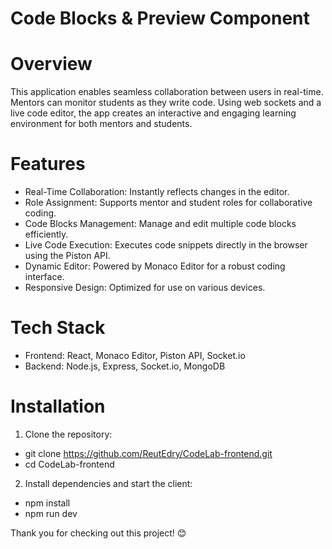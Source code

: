 # Code Blocks & Preview Component

 
 # Overview

This application enables seamless collaboration between users in real-time. Mentors can monitor students as they write code. Using web sockets and a live code editor, the app creates an interactive and engaging learning environment for both mentors and students.

 # Features

* Real-Time Collaboration: Instantly reflects changes in the editor.
* Role Assignment: Supports mentor and student roles for collaborative coding.
* Code Blocks Management: Manage and edit multiple code blocks efficiently.
* Live Code Execution: Executes code snippets directly in the browser using the Piston API.
* Dynamic Editor: Powered by Monaco Editor for a robust coding interface.
* Responsive Design: Optimized for use on various devices.

 # Tech Stack

* Frontend: React, Monaco Editor, Piston API, Socket.io
* Backend: Node.js, Express, Socket.io, MongoDB

# Installation

1. Clone the repository:
  * git clone https://github.com/ReutEdry/CodeLab-frontend.git
  * cd CodeLab-frontend
2. Install dependencies and start the client:
  * npm install
  * npm run dev

Thank you for checking out this project! 😊
